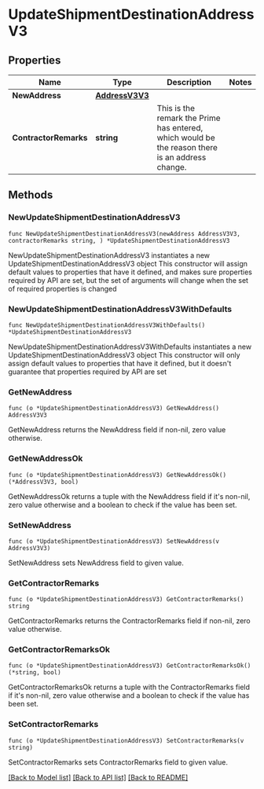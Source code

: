 # UpdateShipmentDestinationAddressV3

## Properties

Name | Type | Description | Notes
------------ | ------------- | ------------- | -------------
**NewAddress** | [**AddressV3V3**](AddressV3.md) |  | 
**ContractorRemarks** | **string** | This is the remark the Prime has entered, which would be the reason there is an address change. | 

## Methods

### NewUpdateShipmentDestinationAddressV3

`func NewUpdateShipmentDestinationAddressV3(newAddress AddressV3V3, contractorRemarks string, ) *UpdateShipmentDestinationAddressV3`

NewUpdateShipmentDestinationAddressV3 instantiates a new UpdateShipmentDestinationAddressV3 object
This constructor will assign default values to properties that have it defined,
and makes sure properties required by API are set, but the set of arguments
will change when the set of required properties is changed

### NewUpdateShipmentDestinationAddressV3WithDefaults

`func NewUpdateShipmentDestinationAddressV3WithDefaults() *UpdateShipmentDestinationAddressV3`

NewUpdateShipmentDestinationAddressV3WithDefaults instantiates a new UpdateShipmentDestinationAddressV3 object
This constructor will only assign default values to properties that have it defined,
but it doesn't guarantee that properties required by API are set

### GetNewAddress

`func (o *UpdateShipmentDestinationAddressV3) GetNewAddress() AddressV3V3`

GetNewAddress returns the NewAddress field if non-nil, zero value otherwise.

### GetNewAddressOk

`func (o *UpdateShipmentDestinationAddressV3) GetNewAddressOk() (*AddressV3V3, bool)`

GetNewAddressOk returns a tuple with the NewAddress field if it's non-nil, zero value otherwise
and a boolean to check if the value has been set.

### SetNewAddress

`func (o *UpdateShipmentDestinationAddressV3) SetNewAddress(v AddressV3V3)`

SetNewAddress sets NewAddress field to given value.


### GetContractorRemarks

`func (o *UpdateShipmentDestinationAddressV3) GetContractorRemarks() string`

GetContractorRemarks returns the ContractorRemarks field if non-nil, zero value otherwise.

### GetContractorRemarksOk

`func (o *UpdateShipmentDestinationAddressV3) GetContractorRemarksOk() (*string, bool)`

GetContractorRemarksOk returns a tuple with the ContractorRemarks field if it's non-nil, zero value otherwise
and a boolean to check if the value has been set.

### SetContractorRemarks

`func (o *UpdateShipmentDestinationAddressV3) SetContractorRemarks(v string)`

SetContractorRemarks sets ContractorRemarks field to given value.



[[Back to Model list]](../README.md#documentation-for-models) [[Back to API list]](../README.md#documentation-for-api-endpoints) [[Back to README]](../README.md)


